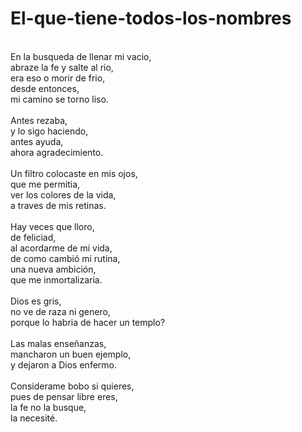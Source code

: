 # El-que-tiene-todos-los-nombres
</br>
En la busqueda de llenar mi vacio,</br>
abraze la fe y salte al rio,</br>
era eso o morir de frio,</br>
desde entonces,</br>
mi camino se torno liso.</br>
</br>
Antes rezaba,</br>
y lo sigo haciendo,</br>
antes ayuda,</br>
ahora agradecimiento.</br>
</br>
Un filtro colocaste en mis ojos,</br>
que me permitia,</br>
ver los colores de la vida,</br>
a traves de mis retinas.</br>
</br>
Hay veces que lloro,</br>
de feliciad,</br>
al acordarme de mi vida,</br>
de como cambió mi rutina,</br>
una nueva ambición,</br>
que me inmortalizaria.</br>
</br>
Dios es gris,</br>
no ve de raza ni genero,</br>
porque lo habria de hacer un templo?</br>
</br>
Las malas enseñanzas,</br>
mancharon un buen ejemplo,</br>
y dejaron a Dios enfermo.</br>
</br>
Considerame bobo si quieres,</br>
pues de pensar libre eres,</br>
la fe no la busque,</br>
la necesité.</br>
